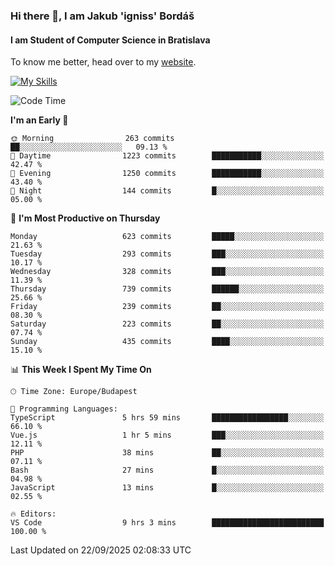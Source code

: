 ### Hi there 👋, I am Jakub 'igniss' Bordáš

#### I am Student of Computer Science in Bratislava
To know me better, head over to my [website](https://bordas.sk).

[![My Skills](https://skillicons.dev/icons?i=js,typescript,html,css,figma,svelte,vue,next,postgresql,nest,express,nodejs)](https://bordas.sk)


<!--START_SECTION:waka-->
![Code Time](http://img.shields.io/badge/Code%20Time-2%2C132%20hrs%205%20mins-blue)

**I'm an Early 🐤** 

```text
🌞 Morning                263 commits         ██░░░░░░░░░░░░░░░░░░░░░░░   09.13 % 
🌆 Daytime                1223 commits        ███████████░░░░░░░░░░░░░░   42.47 % 
🌃 Evening                1250 commits        ███████████░░░░░░░░░░░░░░   43.40 % 
🌙 Night                  144 commits         █░░░░░░░░░░░░░░░░░░░░░░░░   05.00 % 
```
📅 **I'm Most Productive on Thursday** 

```text
Monday                   623 commits         █████░░░░░░░░░░░░░░░░░░░░   21.63 % 
Tuesday                  293 commits         ███░░░░░░░░░░░░░░░░░░░░░░   10.17 % 
Wednesday                328 commits         ███░░░░░░░░░░░░░░░░░░░░░░   11.39 % 
Thursday                 739 commits         ██████░░░░░░░░░░░░░░░░░░░   25.66 % 
Friday                   239 commits         ██░░░░░░░░░░░░░░░░░░░░░░░   08.30 % 
Saturday                 223 commits         ██░░░░░░░░░░░░░░░░░░░░░░░   07.74 % 
Sunday                   435 commits         ████░░░░░░░░░░░░░░░░░░░░░   15.10 % 
```


📊 **This Week I Spent My Time On** 

```text
🕑︎ Time Zone: Europe/Budapest

💬 Programming Languages: 
TypeScript               5 hrs 59 mins       █████████████████░░░░░░░░   66.10 % 
Vue.js                   1 hr 5 mins         ███░░░░░░░░░░░░░░░░░░░░░░   12.11 % 
PHP                      38 mins             ██░░░░░░░░░░░░░░░░░░░░░░░   07.11 % 
Bash                     27 mins             █░░░░░░░░░░░░░░░░░░░░░░░░   04.98 % 
JavaScript               13 mins             █░░░░░░░░░░░░░░░░░░░░░░░░   02.55 % 

🔥 Editors: 
VS Code                  9 hrs 3 mins        █████████████████████████   100.00 % 
```


 Last Updated on 22/09/2025 02:08:33 UTC
<!--END_SECTION:waka-->
